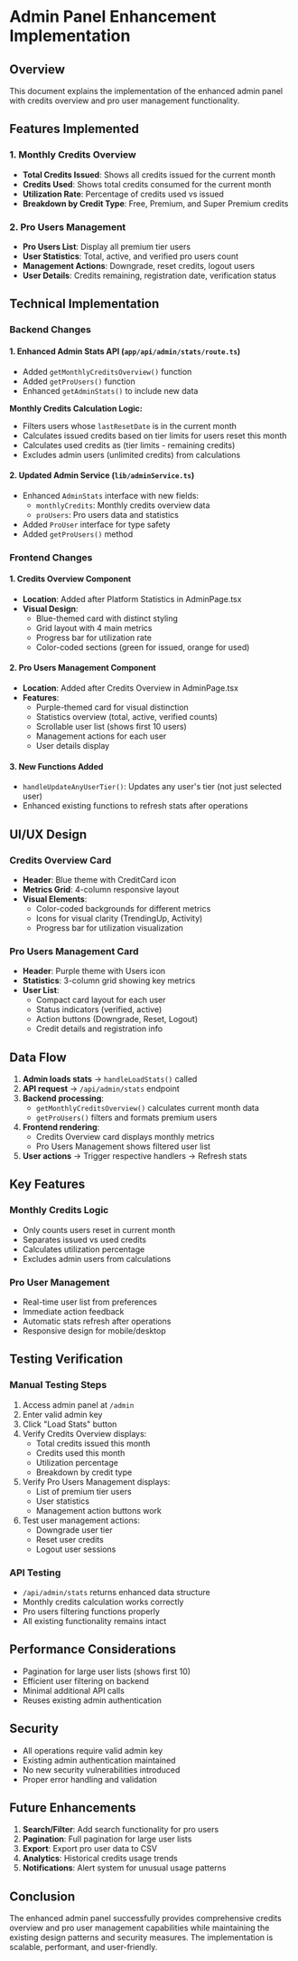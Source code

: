 # Admin Panel Enhancement Implementation

## Overview
This document explains the implementation of the enhanced admin panel with credits overview and pro user management functionality.

## Features Implemented

### 1. Monthly Credits Overview
- **Total Credits Issued**: Shows all credits issued for the current month
- **Credits Used**: Shows total credits consumed for the current month
- **Utilization Rate**: Percentage of credits used vs issued
- **Breakdown by Credit Type**: Free, Premium, and Super Premium credits

### 2. Pro Users Management
- **Pro Users List**: Display all premium tier users
- **User Statistics**: Total, active, and verified pro users count
- **Management Actions**: Downgrade, reset credits, logout users
- **User Details**: Credits remaining, registration date, verification status

## Technical Implementation

### Backend Changes

#### 1. Enhanced Admin Stats API (`app/api/admin/stats/route.ts`)
- Added `getMonthlyCreditsOverview()` function
- Added `getProUsers()` function
- Enhanced `getAdminStats()` to include new data

**Monthly Credits Calculation Logic:**
- Filters users whose `lastResetDate` is in the current month
- Calculates issued credits based on tier limits for users reset this month
- Calculates used credits as (tier limits - remaining credits)
- Excludes admin users (unlimited credits) from calculations

#### 2. Updated Admin Service (`lib/adminService.ts`)
- Enhanced `AdminStats` interface with new fields:
  - `monthlyCredits`: Monthly credits overview data
  - `proUsers`: Pro users data and statistics
- Added `ProUser` interface for type safety
- Added `getProUsers()` method

### Frontend Changes

#### 1. Credits Overview Component
- **Location**: Added after Platform Statistics in AdminPage.tsx
- **Visual Design**: 
  - Blue-themed card with distinct styling
  - Grid layout with 4 main metrics
  - Progress bar for utilization rate
  - Color-coded sections (green for issued, orange for used)

#### 2. Pro Users Management Component
- **Location**: Added after Credits Overview in AdminPage.tsx
- **Features**:
  - Purple-themed card for visual distinction
  - Statistics overview (total, active, verified counts)
  - Scrollable user list (shows first 10 users)
  - Management actions for each user
  - User details display

#### 3. New Functions Added
- `handleUpdateAnyUserTier()`: Updates any user's tier (not just selected user)
- Enhanced existing functions to refresh stats after operations

## UI/UX Design

### Credits Overview Card
- **Header**: Blue theme with CreditCard icon
- **Metrics Grid**: 4-column responsive layout
- **Visual Elements**: 
  - Color-coded backgrounds for different metrics
  - Icons for visual clarity (TrendingUp, Activity)
  - Progress bar for utilization visualization

### Pro Users Management Card
- **Header**: Purple theme with Users icon
- **Statistics**: 3-column grid showing key metrics
- **User List**: 
  - Compact card layout for each user
  - Status indicators (verified, active)
  - Action buttons (Downgrade, Reset, Logout)
  - Credit details and registration info

## Data Flow

1. **Admin loads stats** → `handleLoadStats()` called
2. **API request** → `/api/admin/stats` endpoint
3. **Backend processing**:
   - `getMonthlyCreditsOverview()` calculates current month data
   - `getProUsers()` filters and formats premium users
4. **Frontend rendering**:
   - Credits Overview card displays monthly metrics
   - Pro Users Management shows filtered user list
5. **User actions** → Trigger respective handlers → Refresh stats

## Key Features

### Monthly Credits Logic
- Only counts users reset in current month
- Separates issued vs used credits
- Calculates utilization percentage
- Excludes admin users from calculations

### Pro User Management
- Real-time user list from preferences
- Immediate action feedback
- Automatic stats refresh after operations
- Responsive design for mobile/desktop

## Testing Verification

### Manual Testing Steps
1. Access admin panel at `/admin`
2. Enter valid admin key
3. Click "Load Stats" button
4. Verify Credits Overview displays:
   - Total credits issued this month
   - Credits used this month
   - Utilization percentage
   - Breakdown by credit type
5. Verify Pro Users Management displays:
   - List of premium tier users
   - User statistics
   - Management action buttons work
6. Test user management actions:
   - Downgrade user tier
   - Reset user credits
   - Logout user sessions

### API Testing
- `/api/admin/stats` returns enhanced data structure
- Monthly credits calculation works correctly
- Pro users filtering functions properly
- All existing functionality remains intact

## Performance Considerations

- Pagination for large user lists (shows first 10)
- Efficient user filtering on backend
- Minimal additional API calls
- Reuses existing admin authentication

## Security

- All operations require valid admin key
- Existing admin authentication maintained
- No new security vulnerabilities introduced
- Proper error handling and validation

## Future Enhancements

1. **Search/Filter**: Add search functionality for pro users
2. **Pagination**: Full pagination for large user lists
3. **Export**: Export pro user data to CSV
4. **Analytics**: Historical credits usage trends
5. **Notifications**: Alert system for unusual usage patterns

## Conclusion

The enhanced admin panel successfully provides comprehensive credits overview and pro user management capabilities while maintaining the existing design patterns and security measures. The implementation is scalable, performant, and user-friendly.
